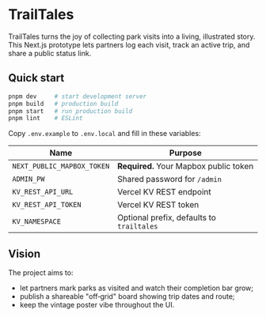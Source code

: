 # TrailTales

TrailTales turns the joy of collecting park visits into a living, illustrated story. This Next.js prototype lets partners log each visit, track an active trip, and share a public status link.

## Quick start

```bash
pnpm dev     # start development server
pnpm build   # production build
pnpm start   # run production build
pnpm lint    # ESLint
```

Copy `.env.example` to `.env.local` and fill in these variables:

| Name | Purpose |
|------|---------|
| `NEXT_PUBLIC_MAPBOX_TOKEN` | **Required.** Your Mapbox public token |
| `ADMIN_PW` | Shared password for `/admin` |
| `KV_REST_API_URL` | Vercel KV REST endpoint |
| `KV_REST_API_TOKEN` | Vercel KV REST token |
| `KV_NAMESPACE` | Optional prefix, defaults to `trailtales` |

## Vision

The project aims to:
- let partners mark parks as visited and watch their completion bar grow;
- publish a shareable "off‑grid" board showing trip dates and route;
- keep the vintage poster vibe throughout the UI.
